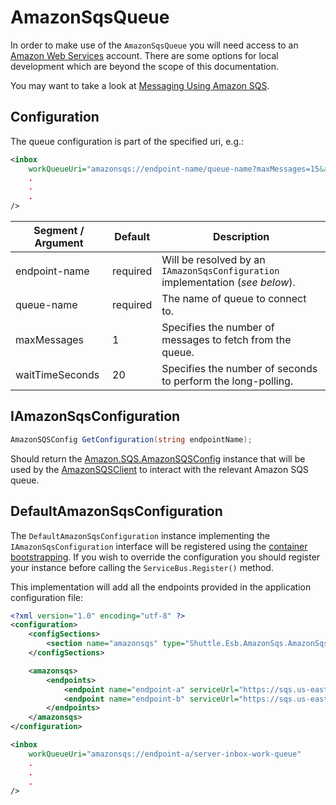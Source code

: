 # AmazonSqsQueue

In order to make use of the `AmazonSqsQueue` you will need access to an [Amazon Web Services](https://aws.amazon.com/sqs/) account.  There are some options for local development which are beyond the scope of this documentation.

You may want to take a look at [Messaging Using Amazon SQS](https://docs.aws.amazon.com/sdk-for-net/v3/developer-guide/sqs-apis-intro.html).

## Configuration

The queue configuration is part of the specified uri, e.g.:

``` xml
<inbox
    workQueueUri="amazonsqs://endpoint-name/queue-name?maxMessages=15&amp;waitTimeSeconds=20"
    .
    .
    .
/>
```

| Segment / Argument | Default | Description |
| --- | --- | --- | 
| endpoint-name | required | Will be resolved by an `IAmazonSqsConfiguration` implementation (*see below*). |
| queue-name | required | The name of queue to connect to. |
| maxMessages | 1 | Specifies the number of messages to fetch from the queue. |
| waitTimeSeconds | 20 | Specifies the number of seconds to perform the long-polling. |

## IAmazonSqsConfiguration

```c#
AmazonSQSConfig GetConfiguration(string endpointName);
```

Should return the [Amazon.SQS.AmazonSQSConfig](https://docs.aws.amazon.com/sdkfornet/v3/apidocs/items/SQS/TSQSConfig.html) instance that will be used by the [AmazonSQSClient](https://docs.aws.amazon.com/sdkfornet/v3/apidocs/items/SQS/TSQSClient.html) to interact with the relevant Amazon SQS queue.

## DefaultAmazonSqsConfiguration

The `DefaultAmazonSqsConfiguration` instance implementing the `IAmazonSqsConfiguration` interface will be registered using the [container bootstrapping](http://shuttle.github.io/shuttle-core/overview-container/#Bootstrapping).  If you wish to override the configuration you should register your instance before calling the `ServiceBus.Register()` method.

This implementation will add all the endpoints provided in the application configuration file:

```xml
<?xml version="1.0" encoding="utf-8" ?>
<configuration>
	<configSections>
		<section name="amazonsqs" type="Shuttle.Esb.AmazonSqs.AmazonSqsSection, Shuttle.Esb.AmazonSqs"/>
	</configSections>

    <amazonsqs>
        <endpoints>
            <endpoint name="endpoint-a" serviceUrl="https://sqs.us-east-1.amazonaws.com/123456789012" />
            <endpoint name="endpoint-b" serviceUrl="https://sqs.us-east-2.amazonaws.com/123456789012" />
        </endpoints>
    </amazonsqs>
</configuration>

<inbox
    workQueueUri="amazonsqs://endpoint-a/server-inbox-work-queue"
    .
    .
    .
/>
```
